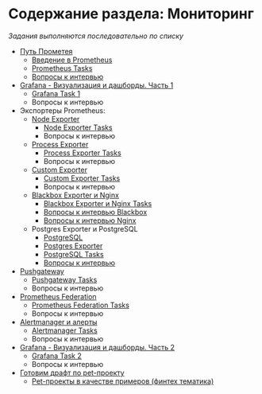 #  **Содержание раздела: Мониторинг**

_Задания выполняются последовательно по списку_

 * [Путь Прометея](https://github.com/lamjob1993/linux-monitoring/tree/main/tasks/prometheus/README.md)
    * [Введение в Prometheus](https://github.com/lamjob1993/linux-monitoring/tree/main/tasks/prometheus/beginning)
    * [Prometheus Tasks](https://github.com/lamjob1993/linux-monitoring/tree/main/tasks/prometheus)
    * [Вопросы к интервью](https://github.com/lamjob1993/linux-monitoring/blob/main/tasks/prometheus/job_interview.md)
 * [Grafana - Визуализация и дашборды. Часть 1](https://github.com/lamjob1993/linux-monitoring/blob/main/tasks/grafana/README.md)
    * [Grafana Task 1](https://github.com/lamjob1993/linux-monitoring/blob/main/tasks/grafana/tasks_1.md)
    * Вопросы к интервью
 * Экспортеры Prometheus:
    * [Node Exporter](https://github.com/lamjob1993/linux-monitoring/blob/main/tasks/node-exporter/README.md)
       * [Node Exporter Tasks](https://github.com/lamjob1993/linux-monitoring/tree/main/tasks/node-exporter)
       * Вопросы к интервью
    * [Process Exporter](https://github.com/lamjob1993/linux-monitoring/tree/main/tasks/process-exporter/README.md)
       * [Process Exporter Tasks](https://github.com/lamjob1993/linux-monitoring/blob/main/tasks/process-exporter)
       * Вопросы к интервью
    * [Custom Exporter](https://github.com/lamjob1993/linux-monitoring/blob/main/tasks/custom_exporter_bash/README.md)
       * [Custom Exporter Tasks](https://github.com/lamjob1993/linux-monitoring/tree/main/tasks/custom_exporter_bash)
       * Вопросы к интервью
    * [Blackbox Exporter и Nginx](https://github.com/lamjob1993/linux-monitoring/blob/main/tasks/blackbox-exporter/README.md)
       * [Blackbox Exporter и Nginx Tasks](https://github.com/lamjob1993/linux-monitoring/tree/main/tasks/blackbox-exporter)
       * [Вопросы к интервью Blackbox](https://github.com/lamjob1993/linux-monitoring/blob/main/tasks/blackbox-exporter/blackbox_interview.md)
       * [Вопросы к интервью Nginx](https://github.com/lamjob1993/linux-monitoring/blob/main/tasks/blackbox-exporter/nginx_interview.md)
    * Postgres Exporter и PostgreSQL
       * [PostgreSQL](https://github.com/lamjob1993/linux-monitoring/blob/main/tasks/postgresql/README.md)
       * [Postgres Exporter](https://github.com/lamjob1993/linux-monitoring/blob/main/tasks/postgresql/README.md#%D1%87%D1%82%D0%BE-%D1%82%D0%B0%D0%BA%D0%BE%D0%B5-postgres-exporter-%D0%B8-%D0%B7%D0%B0%D1%87%D0%B5%D0%BC-%D0%BD%D1%83%D0%B6%D0%B5%D0%BD)
       * [PostgreSQL Tasks](https://github.com/lamjob1993/linux-monitoring/tree/main/tasks/postgresql)
       * [Вопросы к интервью](https://github.com/lamjob1993/linux-monitoring/blob/main/tasks/postgresql/job_interview.md)
 * [Pushgateway](https://github.com/lamjob1993/linux-monitoring/tree/main/tasks/pushgateway)
    * [Pushgateway Tasks](https://github.com/lamjob1993/linux-monitoring/blob/main/tasks/pushgateway/tasks_1.md)
    * Вопросы к интервью
 * [Prometheus Federation](https://github.com/lamjob1993/linux-monitoring/tree/main/tasks/prometheus_federate)
    * [Prometheus Federation Tasks](https://github.com/lamjob1993/linux-monitoring/blob/main/tasks/prometheus_federate/tasks_1.md)
    * Вопросы к интервью
 * [Alertmanager и алерты](https://github.com/lamjob1993/linux-monitoring/tree/main/tasks/alertmanager)
    * [Alertmanager Tasks](https://github.com/lamjob1993/linux-monitoring/blob/main/tasks/alertmanager/tasks_1.md)
    * Вопросы к интервью
 * [Grafana - Визуализация и дашборды. Часть 2](https://github.com/lamjob1993/linux-monitoring/blob/main/tasks/grafana/README.md)
    * [Grafana Task 2](https://github.com/lamjob1993/linux-monitoring/blob/main/tasks/grafana/tasks_2.md)
    * Вопросы к интервью
 * [Готовим драфт по pet-проекту](https://github.com/lamjob1993/linux-monitoring/blob/main/navigation/public_repository/README.md)
    * [Pet-проекты в качестве примеров (финтех тематика)](https://github.com/lamjob1993/linux-monitoring/blob/main/navigation/public_repository/example-pet.md)
